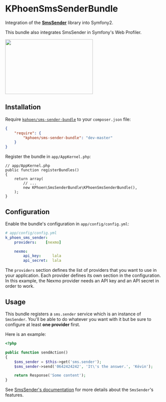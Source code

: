 KPhoenSmsSenderBundle
=====================

Integration of the [**SmsSender**](https://github.com/Carpe-Hora/SmsSender/)
library into Symfony2.

This bundle also integrates SmsSender in Symfony's Web Profiler.

<img src="https://raw.github.com/K-Phoen/KPhoenSmsSenderBundle/master/Resources/doc/web_profiler.png" width="280" height="175" />


Installation
------------

Require [`kphoen/sms-sender-bundle`](https://packagist.org/packages/kphoen/sms-sender-bundle)
to your `composer.json` file:


```json
{
    "require": {
        "kphoen/sms-sender-bundle": "dev-master"
    }
}
```

Register the bundle in `app/AppKernel.php`:

    // app/AppKernel.php
    public function registerBundles()
    {
        return array(
            // ...
            new KPhoen\SmsSenderBundle\KPhoenSmsSenderBundle(),
        );
    }

Configuration
-------------

Enable the bundle's configuration in `app/config/config.yml`:

``` yaml
# app/config/config.yml
k_phoen_sms_sender:
    providers:    [nexmo]

    nexmo:
        api_key:     lala
        api_secret:  lala
```

The `providers` section defines the list of providers that you want to use in
your application.
Each provider defines its own section in the configuration. In this example, the
Nexmo provider needs an API key and an API secret in order to work.

Usage
-----

This bundle registers a `sms.sender` service which is an instance
of `SmsSender`. You'll be able to do whatever you want with it but be sure to
configure at least **one provider** first.

Here is an example:

```php
<?php

public function sendAction()
{
    $sms_sender = $this->get('sms.sender');
    $sms_sender->send('0642424242', 'It\'s the answer.', 'Kévin');

    return Response('Some content');
}
```

See [SmsSender's documentation](https://github.com/Carpe-Hora/SmsSender/) for
more details about the `SmsSender`'s features.
